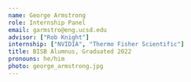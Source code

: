 ```yaml
---
name: George Armstrong
role: Internship Panel
email: garmstro@eng.ucsd.edu
advisor: ["Rob Knight"]
internship: ["NVIDIA", "Thermo Fisher Scientific"]
title: BISB Alumnus, Graduated 2022
pronouns: he/him
photo: george_armstrong.jpg
---
```

